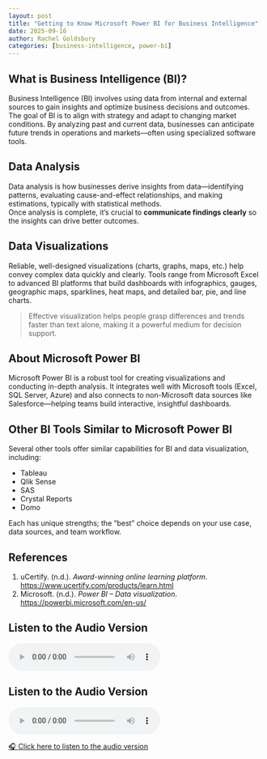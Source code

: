 ```yaml
---
layout: post
title: "Getting to Know Microsoft Power BI for Business Intelligence"
date: 2025-09-16
author: Rachel Goldsbury
categories: [business-intelligence, power-bi]
---
```


## What is Business Intelligence (BI)?
Business Intelligence (BI) involves using data from internal and external sources to gain insights and optimize business decisions and outcomes. The goal of BI is to align with strategy and adapt to changing market conditions. By analyzing past and current data, businesses can anticipate future trends in operations and markets—often using specialized software tools.

## Data Analysis
Data analysis is how businesses derive insights from data—identifying patterns, evaluating cause-and-effect relationships, and making estimations, typically with statistical methods.  
Once analysis is complete, it’s crucial to **communicate findings clearly** so the insights can drive better outcomes.

## Data Visualizations
Reliable, well-designed visualizations (charts, graphs, maps, etc.) help convey complex data quickly and clearly. Tools range from Microsoft Excel to advanced BI platforms that build dashboards with infographics, gauges, geographic maps, sparklines, heat maps, and detailed bar, pie, and line charts.

> Effective visualization helps people grasp differences and trends faster than text alone, making it a powerful medium for decision support.

## About Microsoft Power BI
Microsoft Power BI is a robust tool for creating visualizations and conducting in-depth analysis. It integrates well with Microsoft tools (Excel, SQL Server, Azure) and also connects to non-Microsoft data sources like Salesforce—helping teams build interactive, insightful dashboards.


## Other BI Tools Similar to Microsoft Power BI
Several other tools offer similar capabilities for BI and data visualization, including:

- Tableau  
- Qlik Sense  
- SAS  
- Crystal Reports  
- Domo

Each has unique strengths; the “best” choice depends on your use case, data sources, and team workflow.

## References
1. uCertify. (n.d.). *Award-winning online learning platform*. <https://www.ucertify.com/products/learn.html>  
2. Microsoft. (n.d.). *Power BI – Data visualization*. <https://powerbi.microsoft.com/en-us/>


<h2>Listen to the Audio Version</h2>
<audio controls>
  <source src="{{ "/assets/audio/PC1.mp3" | relative_url }}" type="audio/mpeg">
  Your browser does not support the audio element.
</audio>


<h2>Listen to the Audio Version</h2>
<audio controls>
  <source src="{{ "/assets/audio/audiofile2.m4a" | relative_url }}" type="audio/mpeg">
  Your browser does not support the audio element.
</audio>

[🎧 Click here to listen to the audio version](https://rachelgoldsbury.github.io/assets/audio/audiofile2.m4a)

